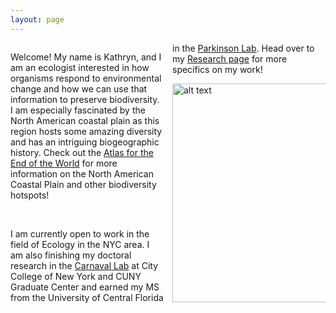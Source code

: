 ```yaml
---
layout: page
---
```



<div class="col2">

<p>
Welcome! My name is Kathryn, and I am an ecologist interested in how organisms respond to 
environmental change and how we can use that information to preserve biodiversity. I am 
especially fascinated by the North American coastal plain as 
this region hosts some amazing diversity and has an intriguing biogeographic history. Check out 
the <a href="images/north_american_coastal_plain.pdf">Atlas for the End of the 
World</a> for more information on the North American Coastal Plain and other biodiversity 
hotspots!
</p>

<br>

<p>
I am currently open to work in the field of Ecology in the NYC area. I am also finishing my doctoral research in 
the <a href="http://www.carnavallab.org/">Carnaval Lab</a> 
at City College of New York and CUNY Graduate Center and earned my MS from the 
University of Central Florida in the <a href="www.parkinsonlab.com/">Parkinson Lab</a>. Head over
to my <a href="Research">Research page</a> for more specifics on my work!
</p>

<img src="/images/desk.png" alt="alt text" width="350">

</div>


<style>
  .col2 {
    columns: 2 200px;         /* number of columns and width in pixels*/
    -webkit-columns: 2 200px; /* chrome, safari */
    -moz-columns: 2 200px;    /* firefox */
  }
  .col3 {
    columns: 3 100px;
    -webkit-columns: 3 100px;
    -moz-columns: 3 100px;
  }
</style>


